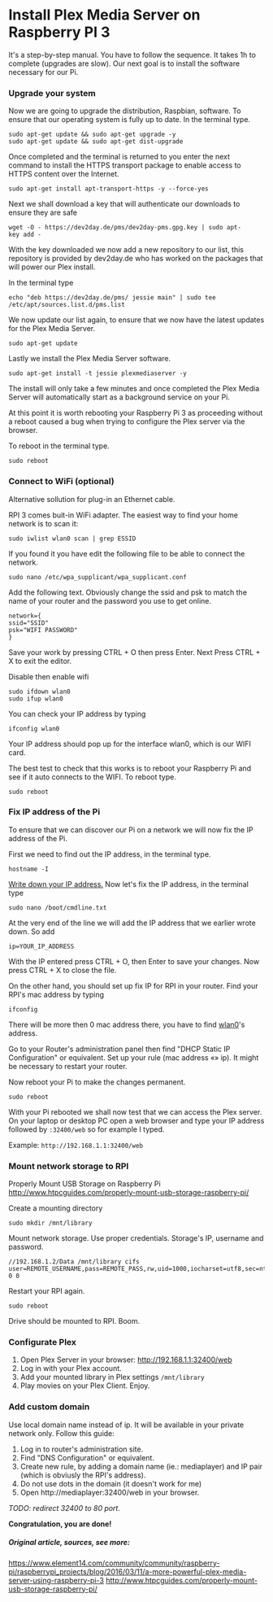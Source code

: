 # Install Plex Media Server on Raspberry PI 3

It's a step-by-step manual. You have to follow the sequence. It takes 1h to complete (upgrades are slow). Our next goal is to install the software necessary for our Pi.

### Upgrade your system

Now we are going to upgrade the distribution, Raspbian, software. To ensure that our operating system is fully up to date. In the terminal type.

```shell
sudo apt-get update && sudo apt-get upgrade -y
sudo apt-get update && sudo apt-get dist-upgrade
```

Once completed and the terminal is returned to you enter the next command to install the HTTPS transport package to enable access to HTTPS content over the Internet.

```shell
sudo apt-get install apt-transport-https -y --force-yes
```

Next we shall download a key that will authenticate our downloads to ensure they are safe

```shell
wget -O - https://dev2day.de/pms/dev2day-pms.gpg.key | sudo apt-key add -  
```

With the key downloaded we now add a new repository to our list, this repository is provided by dev2day.de who has worked on the packages that will power our Plex install.

In the terminal type

```shell
echo "deb https://dev2day.de/pms/ jessie main" | sudo tee /etc/apt/sources.list.d/pms.list
```

We now update our list again, to ensure that we now have the latest updates for the Plex Media Server.

```shell
sudo apt-get update
```

Lastly we install the Plex Media Server software.

```shell
sudo apt-get install -t jessie plexmediaserver -y
```

The install will only take a few minutes and once completed the Plex Media Server will automatically start as a background service on your Pi.

At this point it is worth rebooting your Raspberry Pi 3 as proceeding without a reboot caused a bug when trying to configure the Plex server via the browser.

To reboot in the terminal type.

```shell
sudo reboot
```

### Connect to WiFi (optional)

Alternative sollution for plug-in an Ethernet cable.

RPI 3 comes buit-in WiFi adapter. The easiest way to find your home network is to scan it:

```
sudo iwlist wlan0 scan | grep ESSID
```

If you found it you have edit the following file to be able to connect the network.

```shell
sudo nano /etc/wpa_supplicant/wpa_supplicant.conf
```

Add the following text. Obviously change the ssid and psk to match the name of your router and the password you use to get online.

```shell
network={
ssid="SSID"
psk="WIFI PASSWORD"
}
```

Save your work by pressing CTRL + O then press Enter. Next Press CTRL + X to exit the editor.

Disable then enable wifi

```shell
sudo ifdown wlan0
sudo ifup wlan0
```

You can check your IP address by typing

```shell
ifconfig wlan0
```

Your IP address should pop up for the interface wlan0, which is our WIFI card.

The best test to check that this works is to reboot your Raspberry Pi and see if it auto connects to the WIFI. To reboot type.

```shell
sudo reboot
```

### Fix IP address of the Pi

To ensure that we can discover our Pi on a network we will now fix the IP address of the Pi.

First we need to find out the IP address, in the terminal type.

```shell
hostname -I
```

<u>Write down your IP address.</u> Now let's fix the IP address, in the terminal type

```shell
sudo nano /boot/cmdline.txt
```

At the very end of the line we will add the IP address that we earlier wrote down. So add

```shell
ip=YOUR_IP_ADDRESS
```

With the IP entered press CTRL + O, then Enter to save your changes. Now press CTRL + X to close the file.

On the other hand, you should set up fix IP for RPI in your router. Find your RPI's mac address by typing

```
ifconfig
```

There will be more then 0 mac address there, you have to find <u>wlan0</u>'s address. 

Go to your Router's administration panel then find "DHCP Static IP Configuration" or equivalent. Set up your rule (mac address «» ip). It might be necessary to restart your router.

Now reboot your Pi to make the changes permanent.

```shell
sudo reboot
```

With your Pi rebooted we shall now test that we can access the Plex server. On your laptop or desktop PC open a web browser and type your IP address followed by `:32400/web` so for example I typed.

Example: `http://192.168.1.1:32400/web`

### Mount network storage to RPI

Properly Mount USB Storage on Raspberry Pi
http://www.htpcguides.com/properly-mount-usb-storage-raspberry-pi/

Create a mounting directory

```shell
sudo mkdir /mnt/library
```

Mount network storage. Use proper credentials. Storage's IP, username and password.

```shell
//192.168.1.2/Data /mnt/library cifs user=REMOTE_USERNAME,pass=REMOTE_PASS,rw,uid=1000,iocharset=utf8,sec=ntlm 0 0
```

Restart your RPI again.

```shell
sudo reboot
```

Drive should be mounted to RPI. Boom.

### Configurate Plex

1. Open Plex Server in your browser: http://192.168.1.1:32400/web
2. Log in with your Plex account.
3. Add your mounted library in Plex settings `/mnt/library` 
4. Play movies on your Plex Client. Enjoy.

### Add custom domain

Use local domain name instead of ip. It will be available in your private network only. Follow this guide:

1. Log in to router's administration site.
2. Find "DNS Configuration" or equivalent.
3. Create new rule, by adding a domain name (ie.: mediaplayer) and IP pair (which is obviusly the RPI's address).
4. Do not use dots in the domain (it doesn't work for me)
5. Open http://mediaplayer:32400/web in your browser.

*TODO: redirect 32400 to 80 port.*

**Congratulation, you are done!**



##### Original article, sources, see more:

https://www.element14.com/community/community/raspberry-pi/raspberrypi_projects/blog/2016/03/11/a-more-powerful-plex-media-server-using-raspberry-pi-3
http://www.htpcguides.com/properly-mount-usb-storage-raspberry-pi/
